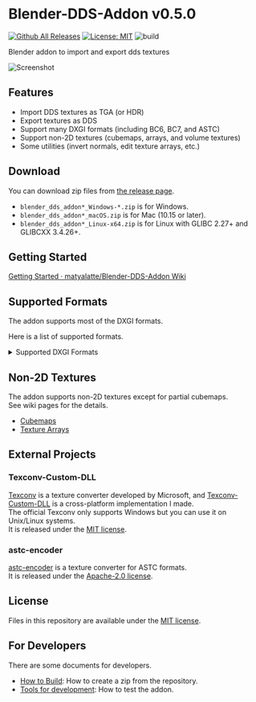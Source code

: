 # Blender-DDS-Addon v0.5.0

[![Github All Releases](https://img.shields.io/github/downloads/matyalatte/Blender-DDS-Addon/total.svg)]()
[![License: MIT](https://img.shields.io/badge/License-MIT-yellow.svg)](https://opensource.org/licenses/MIT)
![build](https://github.com/matyalatte/Blender-DDS-Addon/actions/workflows/build.yml/badge.svg)

Blender addon to import and export dds textures  
  
![Screenshot](https://github.com/user-attachments/assets/1e799e6c-ba5e-48b9-bbf4-0908fc5b4c54)  

## Features

- Import DDS textures as TGA (or HDR)
- Export textures as DDS
- Support many DXGI formats (including BC6, BC7, and ASTC)
- Support non-2D textures (cubemaps, arrays, and volume textures)
- Some utilities (invert normals, edit texture arrays, etc.)

## Download

You can download zip files from [the release page](https://github.com/matyalatte/Blender-DDS-Addon/releases).  

-   `blender_dds_addon*_Windows-*.zip` is for Windows.
-   `blender_dds_addon*_macOS.zip` is for Mac (10.15 or later).
-   `blender_dds_addon*_Linux-x64.zip` is for Linux with GLIBC 2.27+ and GLIBCXX 3.4.26+.

## Getting Started

[Getting Started · matyalatte/Blender-DDS-Addon Wiki](https://github.com/matyalatte/Blender-DDS-Addon/wiki/Getting-Started)

## Supported Formats

The addon supports most of the DXGI formats.  
  
Here is a list of supported formats.  

<details>
<summary>Supported DXGI Formats</summary>

* BC1_UNORM
* BC1_UNORM_SRGB
* BC2_UNORM
* BC2_UNORM_SRGB
* BC3_UNORM
* BC3_UNORM_SRGB
* BC4_UNORM
* BC4_SNORM
* BC5_UNORM
* BC5_SNORM
* BC6H_UF16
* BC6H_SF16
* BC7_UNORM
* BC7_UNORM_SRGB
* R32G32B32A32_FLOAT
* R32G32B32A32_UINT
* R32G32B32A32_SINT
* R32G32B32_FLOAT
* R32G32B32_UINT
* R32G32B32_SINT
* R16G16B16A16_FLOAT
* R16G16B16A16_UNORM
* R16G16B16A16_UINT
* R16G16B16A16_SNORM
* R16G16B16A16_SINT
* R32G32_FLOAT
* R32G32_UINT
* R32G32_SINT
* D32_FLOAT_S8X24_UINT
* R10G10B10A2_UNORM
* R10G10B10A2_UINT
* R11G11B10_FLOAT
* R8G8B8A8_UNORM
* R8G8B8A8_UNORM_SRGB
* R8G8B8A8_UINT
* R8G8B8A8_SNORM
* R8G8B8A8_SINT
* R16G16_FLOAT
* R16G16_UNORM
* R16G16_UINT
* R16G16_SNORM
* R16G16_SINT
* D32_FLOAT
* R32_FLOAT
* R32_UINT
* R32_SINT
* D24_UNORM_S8_UINT
* R8G8_UNORM
* R8G8_UINT
* R8G8_SNORM
* R8G8_SINT
* R16_FLOAT
* D16_UNORM
* R16_UNORM
* R16_UINT
* R16_SNORM
* R16_SINT
* R8_UNORM
* R8_UINT
* R8_SNORM
* R8_SINT
* A8_UNORM
* R1_UNORM
* R9G9B9E5_SHAREDEXP
* R8G8_B8G8_UNORM
* G8R8_G8B8_UNORM
* B5G6R5_UNORM
* B5G5R5A1_UNORM
* B8G8R8A8_UNORM
* B8G8R8X8_UNORM
* R10G10B10_XR_BIAS_A2_UNORM
* B8G8R8A8_UNORM_SRGB
* B8G8R8X8_UNORM_SRGB
* B4G4R4A4_UNORM
* A4B4G4R4_UNORM
* ASTC_4X4_UNORM
* ASTC_4X4_UNORM_SRGB
* ASTC_5X4_UNORM
* ASTC_5X4_UNORM_SRGB
* ASTC_5X5_UNORM
* ASTC_5X5_UNORM_SRGB
* ASTC_6X5_UNORM
* ASTC_6X5_UNORM_SRGB
* ASTC_6X6_UNORM
* ASTC_6X6_UNORM_SRGB
* ASTC_8X5_UNORM
* ASTC_8X5_UNORM_SRGB
* ASTC_8X6_UNORM
* ASTC_8X6_UNORM_SRGB
* ASTC_8X8_UNORM
* ASTC_8X8_UNORM_SRGB
* ASTC_10X5_UNORM
* ASTC_10X5_UNORM_SRGB
* ASTC_10X6_UNORM
* ASTC_10X6_UNORM_SRGB
* ASTC_10X8_UNORM
* ASTC_10X8_UNORM_SRGB
* ASTC_10X10_UNORM
* ASTC_10X10_UNORM_SRGB
* ASTC_12X10_UNORM
* ASTC_12X10_UNORM_SRGB
* ASTC_12X12_UNORM
* ASTC_12X12_UNORM_SRGB

</details>

## Non-2D Textures
The addon supports non-2D textures except for partial cubemaps.  
See wiki pages for the details.  

- [Cubemaps](https://github.com/matyalatte/Blender-DDS-Addon/wiki/Cubemaps)  
- [Texture Arrays](https://github.com/matyalatte/Blender-DDS-Addon/wiki/Texture-Arrays)  

## External Projects

### Texconv-Custom-DLL

[Texconv](https://github.com/microsoft/DirectXTex/wiki/Texconv)
is a texture converter developed by Microsoft, and [Texconv-Custom-DLL](https://github.com/matyalatte/Texconv-Custom-DLL) is a cross-platform implementation I made.  
The official Texconv only supports Windows but you can use it on Unix/Linux systems.  
It is released under the [MIT license](../LICENSE).

### astc-encoder

[astc-encoder](https://github.com/ARM-software/astc-encoder) is a texture converter for ASTC formats.  
It is released under the [Apache-2.0 license](https://github.com/ARM-software/astc-encoder?tab=Apache-2.0-1-ov-file#readme).

## License

Files in this repository are available under the [MIT license](../LICENSE).

## For Developers

There are some documents for developers.

- [How to Build](./How-To-Build.md): How to create a zip from the repository.
- [Tools for development](./For-Dev.md): How to test the addon.
